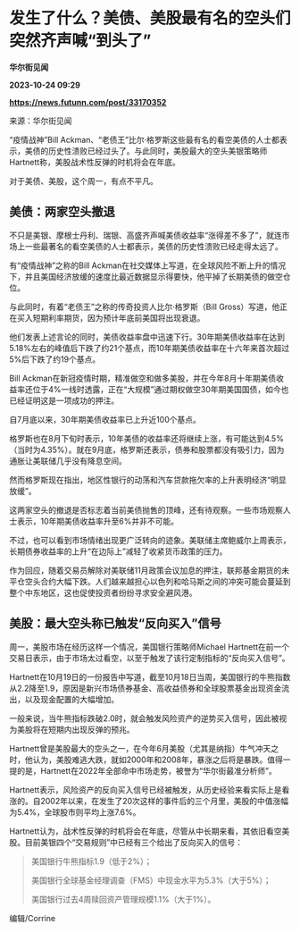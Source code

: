 # 发生了什么？美债、美股最有名的空头们突然齐声喊“到头了”
**华尔街见闻**

**2023-10-24 09:29**

**https://news.futunn.com/post/33170352**

来源：华尔街见闻

“疫情战神”Bill Ackman、“老债王”比尔·格罗斯这些最有名的看空美债的人士都表示，美债的历史性溃败已经过头了。与此同时，美股最大的空头美银策略师Hartnett称，美股战术性反弹的时机将会在年底。

对于美债、美股，这个周一，有点不平凡。

美债：两家空头撤退
---------

不只是美银、摩根士丹利、瑞银、高盛齐声喊美债收益率“涨得差不多了”，就连市场上一些最著名的看空美债的人士都表示，美债的历史性溃败已经走得太远了。

有“疫情战神”之称的Bill Ackman在社交媒体上写道，在全球风险不断上升的情况下，并且美国经济放缓的速度比最近数据显示得要快，他平掉了长期美债的做空仓位。

与此同时，有着“老债王”之称的传奇投资人比尔·格罗斯（Bill Gross）写道，他正在买入短期利率期货，因为预计年底前美国将出现衰退。

他们发表上述言论的同时，美债收益率盘中迅速下行。30年期美债收益率在达到5.18%左右的峰值后下跌了约21个基点，而10年期美债收益率在十六年来首次超过5%后下跌了约19个基点。

Bill Ackman在新冠疫情时期，精准做空和做多美股，并在今年8月十年期美债收益率还位于4%一线时透露，正在“大规模”通过期权做空30年期美国国债，如今也已经证明这是一项成功的押注。

自7月底以来，30年期美债收益率已上升近100个基点。

格罗斯也在8月下旬时表示，10年美债的收益率还将继续上涨，有可能达到4.5%（当时为4.35%）。就在9月底，格罗斯还表示，债券和股票都没有吸引力，因为通胀让美联储几乎没有降息空间。

然而格罗斯现在指出，地区性银行的动荡和汽车贷款拖欠率的上升表明经济“明显放缓”。

这两家空头的撤退是否标志着当前美债抛售的顶峰，还有待观察。一些市场观察人士表示，10年期美债收益率升至6%并非不可能。

不过，也可以看到市场情绪出现更广泛转向的迹象。美联储主席鲍威尔上周表示，长期债券收益率的上升“在边际上”减轻了收紧货币政策的压力。

作为回应，随着交易员解除对美联储11月政策会议加息的押注，联邦基金期货的未平仓空头合约大幅下跌。人们越来越担心以色列和哈马斯之间的冲突可能会蔓延到整个中东地区，这也促使投资者纷纷寻求安全避风港。

美股：最大空头称已触发“反向买入”信号
-------------------

周一，美股市场在经历这样一个情况，美国银行策略师Michael Hartnett在前一个交易日表示，由于市场太过看空，以至于触发了该行定制指标的“反向买入信号”。

Hartnett在10月19日的一份报告中写道，截至10月18日当周，美国银行的牛熊指数从2.2降至1.9，原因是新兴市场债券基金、高收益债券和全球股票基金出现资金流出，以及现金配置的大幅增加。

一般来说，当牛熊指标跌破2.0时，就会触发风险资产的逆势买入信号，因此被视为美股将在短期内出现反弹的预兆。

Hartnett曾是美股最大的空头之一，在今年6月美股（尤其是纳指）牛气冲天之时，他认为，美股难逃大跌，就如2000年和2008年，暴涨之后将是暴跌。值得一提的是，Hartnett在2022年全部命中市场走势，被誉为“华尔街最准分析师”。

Hartnett表示，风险资产的反向买入信号已经被触发，从历史经验来看实际上是看涨的。自2002年以来，在发生了20次这样的事件后的三个月里，美股的中值涨幅为5.4%，全球股市则平均上涨7.6%。

Hartnett认为，战术性反弹的时机将会在年底，尽管从中长期来看，其依旧看空美股。目前美银四个“交易规则”中已经有三个给出了反向买入的信号：

> 美国银行牛熊指标1.9（低于2%）；
> 
> 美国银行全球基金经理调查（FMS）中现金水平为5.3%（大于5%）；
> 
> 美国银行过去4周赎回资产管理规模1.1%（大于1%）。

编辑/Corrine